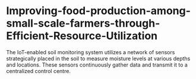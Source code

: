 # Improving-food-production-among-small-scale-farmers-through-Efficient-Resource-Utilization
The IoT-enabled soil monitoring system utilizes a network of sensors strategically placed in the soil to measure moisture levels at various depths and locations.  These sensors continuously gather data and transmit it to a centralized control centre. 
